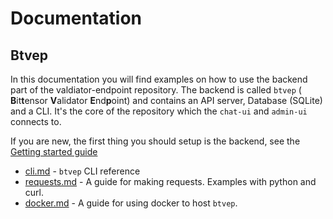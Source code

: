 # Documentation

## Btvep

In this documentation you will find examples on how to use the backend part of the valdiator-endpoint repository. The backend is called `btvep` (
**B**it**t**ensor **V**alidator **E**nd**p**oint) and contains an API server, Database (SQLite) and a CLI. It's the core of the repository which the `chat-ui` and `admin-ui` connects to.

If you are new, the first thing you should setup is the backend, see the [Getting started guide](../btvep/README.md#getting-started)

- [cli.md](./cli.md) - `btvep` CLI reference
- [requests.md](./requests.md) - A guide for making requests. Examples with python and curl.
- [docker.md](./docker.md) - A guide for using docker to host `btvep`.
